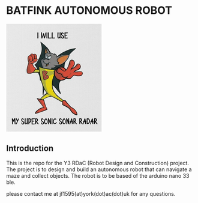 # BATFINK AUTONOMOUS ROBOT

![BATFINK](imgs/image.png)

## Introduction

This is the repo for the Y3 RDaC (Robot Design and Construction) project. The project is to design and build an autonomous robot that can navigate a maze and collect objects. The robot is to be based of the arduino nano 33 ble.

please contact me at jf1595(at)york(dot)ac(dot)uk for any questions.

